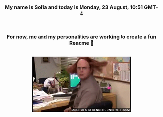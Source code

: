 


<div align="center">
<h3 >My name is Sofia and today is Monday, 23 August, 10:51 GMT-4</h3><br>
<h3 >For now, me and my personalities are working to create a fun Readme 👋
</h3><br>
<img src='img/dwight.gif' alt='working...'/>
</div>
